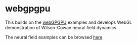 # webgpgpu

This builds on the [webGPGPU](https://github.com/michaelerule/webgpgpu) examples and develops WebGL demonstration of Wilson-Cowan neural field dynamics.

The neural field examples can be browsed [here](https://michaelerule.github.io/neuralfield/)


